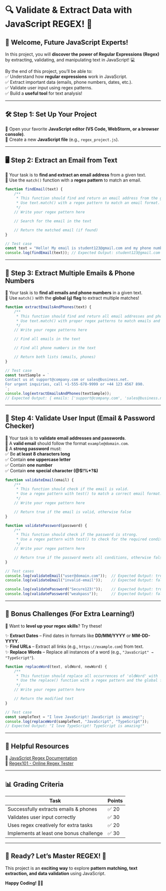 # **🔍 Validate & Extract Data with JavaScript REGEX! 📝**  

## **👋 Welcome, Future JavaScript Experts!**  
In this project, you will **discover the power of Regular Expressions (Regex)** by extracting, validating, and manipulating text in JavaScript! 💻  

By the end of this project, you’ll be able to:  
✅ Understand how **regular expressions** work in JavaScript.  
✅ Extract important data (emails, phone numbers, dates, etc.).  
✅ Validate user input using regex patterns.  
✅ Build a **useful tool** for text analysis!  

---

## **🛠️ Step 1: Set Up Your Project**  
📌 Open your favorite **JavaScript editor (VS Code, WebStorm, or a browser console)**.  
📌 Create a new **JavaScript file** (e.g., `regex_project.js`).  

---

## **🖥️ Step 2: Extract an Email from Text**  
🔹 Your task is to **find and extract an email address** from a given text.  
🔹 Use the `match()` function with a **regex pattern** to match an email.  

```javascript
function findEmail(text) {
    /**
     * This function should find and return an email address from the given text.
     * Use text.match() with a regex pattern to match an email format.
     */
    // Write your regex pattern here

    // Search for the email in the text

    // Return the matched email (if found)
}

// Test case
const text = "Hello! My email is student123@gmail.com and my phone number is +359 888-123-456.";
console.log(findEmail(text)); // Expected Output: student123@gmail.com
```

---

## **🔢 Step 3: Extract Multiple Emails & Phone Numbers**  
🔹 Your task is to **find all emails and phone numbers** in a given text.  
🔹 Use `match()` with the **global (`g`) flag** to extract multiple matches!  

```javascript
function extractEmailsAndPhones(text) {
    /**
     * This function should find and return all email addresses and phone numbers from the given text.
     * Use text.match() with proper regex patterns to match emails and phone numbers.
     */
    // Write your regex patterns here

    // Find all emails in the text

    // Find all phone numbers in the text

    // Return both lists (emails, phones)
}

// Test case
const textSample = `
Contact us at support@company.com or sales@business.net.
For urgent inquiries, call +1-555-678-9999 or +44 123 4567 890.
`;
console.log(extractEmailsAndPhones(textSample));  
// Expected Output: { emails: ['support@company.com', 'sales@business.net'], phones: ['+1-555-678-9999', '+44 123 4567 890'] }
```

---

## **🔐 Step 4: Validate User Input (Email & Password Checker)**  
🔹 Your task is to **validate email addresses and passwords**.  
🔹 A **valid email** should follow the format `example@domain.com`.  
🔹 A **strong password** must:  
   ✅ Be **at least 8 characters long**  
   ✅ Contain **one uppercase letter**  
   ✅ Contain **one number**  
   ✅ Contain **one special character (@$!%*?&)**  

```javascript
function validateEmail(email) {
    /**
     * This function should check if the email is valid.
     * Use a regex pattern with test() to match a correct email format.
     */
    // Write your regex pattern here

    // Return true if the email is valid, otherwise false
}

function validatePassword(password) {
    /**
     * This function should check if the password is strong.
     * Use a regex pattern with test() to check for the required conditions.
     */
    // Write your regex pattern here

    // Return true if the password meets all conditions, otherwise false
}

// Test cases
console.log(validateEmail("user@domain.com"));  // Expected Output: true  
console.log(validateEmail("invalid-email"));    // Expected Output: false  

console.log(validatePassword("Secure123!"));    // Expected Output: true  
console.log(validatePassword("weakpass"));      // Expected Output: false  
```

---

## **🎯 Bonus Challenges (For Extra Learning!)**  
🚀 Want to **level up your regex skills**? Try these!  

✨ **Extract Dates** – Find dates in formats like **DD/MM/YYYY** or **MM-DD-YYYY**.  
✨ **Find URLs** – Extract all links (e.g., `https://example.com`) from text.  
✨ **Replace Words** – Replace all instances of a word (e.g., `"JavaScript" → "TypeScript"`).  

```javascript
function replaceWord(text, oldWord, newWord) {
    /**
     * This function should replace all occurrences of 'oldWord' with 'newWord' in the given text.
     * Use the replace() function with a regex pattern and the global flag (/g).
     */
    // Write your regex pattern here

    // Return the modified text
}

// Test case
const sampleText = "I love JavaScript! JavaScript is amazing!";
console.log(replaceWord(sampleText, "JavaScript", "TypeScript"));  
// Expected Output: "I love TypeScript! TypeScript is amazing!"
```

---

## **📌 Helpful Resources**  
🔗 [JavaScript Regex Documentation](https://developer.mozilla.org/en-US/docs/Web/JavaScript/Guide/Regular_Expressions)  
📖 [Regex101 - Online Regex Tester](https://regex101.com/)  

---

## **📊 Grading Criteria**  
| Task                                      | Points |
|-------------------------------------------|--------|
| Successfully extracts emails & phones     | ✅ 20  |
| Validates user input correctly            | ✅ 30  |
| Uses regex creatively for extra tasks     | ✅ 20  |
| Implements at least one bonus challenge   | ✅ 30  |

---

## **🎉 Ready? Let’s Master REGEX! 🚀**  
This project is an **exciting way** to explore **pattern matching, text extraction, and data validation** using JavaScript.  

**Happy Coding! 🚀🔥**  
